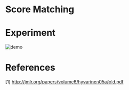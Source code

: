 # Score Matching

# Experiment
<!--
![demo](https://raw.github.com/wiki/kadode/score-matching/images/out.gif)
-->
![demo](https://raw.github.com/wiki/kadode/score-matching/images/anime20181222.gif)

# References
[1] http://jmlr.org/papers/volume6/hyvarinen05a/old.pdf